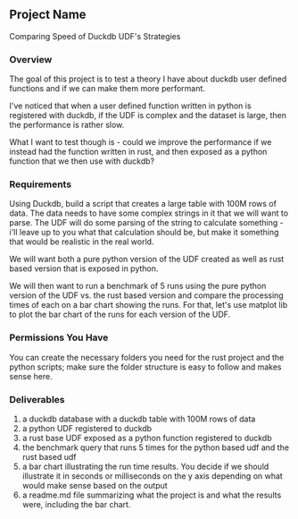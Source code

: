 ## Project Name
Comparing Speed of Duckdb UDF's Strategies

### Overview
The goal of this project is to test a theory I have about duckdb user defined functions and if we can make them more performant.

I've noticed that when a user defined function written in python is registered with duckdb, if the UDF is complex and the dataset is large, then the performance is rather slow. 

What I want to test though is - could we improve the performance if we instead had the function written in rust, and then exposed as a python function that we then use with duckdb?

### Requirements
Using Duckdb, build a script that creates a large table with 100M rows of data. The data needs to have some complex strings in it that we will want to parse. The UDF will do some parsing of the string to calculate something - i'll leave up to you what that calculation should be, but make it something that would be realistic in the real world.

We will want both a pure python version of the UDF created as well as rust based version that is exposed in python.

We will then want to run a benchmark of 5 runs using the pure python version of the UDF vs. the rust based version and compare the processing times of each on a bar chart showing the runs. For that, let's use matplot lib to plot the bar chart of the runs for each version of the UDF.


### Permissions You Have
You can create the necessary folders you need for the rust project and the python scripts; make sure the folder structure is easy to follow and makes sense here.


### Deliverables
1. a duckdb database with a duckdb table with 100M rows of data
2. a python UDF registered to duckdb
3. a rust base UDF exposed as a python function registered to duckdb
4. the benchmark query that runs 5 times for the python based udf and the rust based udf
5. a bar chart illustrating the run time results. You decide if we should illustrate it in seconds or milliseconds on the y axis depending on what would make sense based on the output
6. a readme.md file summarizing what the project is and what the results were, including the bar chart.
